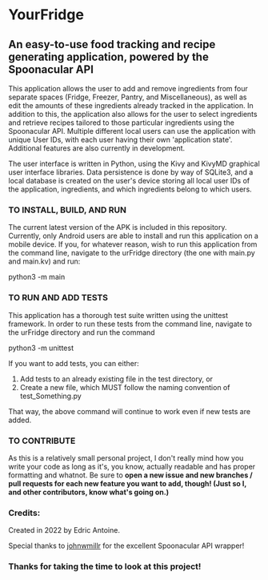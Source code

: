 # YourFridge

## An easy-to-use food tracking and recipe generating application, powered by the Spoonacular API

This application allows the user to add and remove ingredients from four separate spaces (Fridge, Freezer, Pantry, and
Miscellaneous), as well as edit the amounts of these ingredients already tracked in the application. In addition to
this, the application also allows for the user to select ingredients and retrieve recipes tailored to 
those particular ingredients using the Spoonacular API. Multiple different local users can use the application with 
unique User IDs, with each user having their own 'application state'. Additional features are also currently in 
development.

The user interface is written in Python, using the Kivy and KivyMD graphical user interface libraries.
Data persistence is done by way of SQLite3, and a local database is created on the user's device storing all local 
user IDs of the application, ingredients, and which ingredients belong to which users.

### TO INSTALL, BUILD, AND RUN

The current latest version of the APK is included in this repository. Currently, only Android users are able to 
install and run this application on a mobile device. If you, for whatever reason, wish to run this application from
the command line, navigate to the urFridge directory (the one with main.py and main.kv) and run:

python3 -m main


### TO RUN AND ADD TESTS

This application has a thorough test suite written using the unittest framework. In order to run these tests from the 
command line, navigate to the urFridge directory and run the command

python3 -m unittest

If you want to add tests, you can either:
1. Add tests to an already existing file in the test directory, or
2. Create a new file, which MUST follow the naming convention of test_Something.py

That way, the above command will continue to work even if new tests are added.

### TO CONTRIBUTE

As this is a relatively small personal project, I don't really mind how you write your code as long as it's, you know,
actually readable and has proper formatting and whatnot. Be sure to **open a new issue and new branches / pull requests for each new 
feature you want to add, though! (Just so I, and other contributors, know what's going on.)**

### Credits:
Created in 2022 by Edric Antoine. 

Special thanks to [johnwmillr](https://github.com/johnwmillr) for the excellent Spoonacular API wrapper!

### Thanks for taking the time to look at this project!






